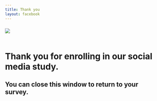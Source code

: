 ```yaml
---
title: Thank you
layout: facebook
---
```

<div><a class="site-title" rel="author"><img src="images/csmap_logo_sq.png" style="max-width:50%; padding-top:10px;"></a></div>
<div>
<h1 style="clear:both; padding-top:20px;">Thank you for enrolling in our social media study.</h1> 
<h2>You can close this window to return to your survey.</h2>
</div>

